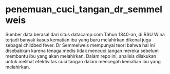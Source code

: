 # penemuan_cuci_tangan_dr_semmelweis
Sumber data berasal dari situs datacamp.com
Tahun 1840-an, di RSU Wina terjadi banyak kasus kematian ibu yang baru melahirkan dikenal juga sebagai childbed fever. Dr Semmelweis mempunyai teori bahwa hal ini disebabkan karena tenaga medis tidak mencuci tangan mereka sebelum membantu ibu yang akan melahirkan. Dalam repo ini, analisis dilakukan untuk melihat efektivitas cuci tangan dalam mencegah kematian ibu yang melahirkan.
